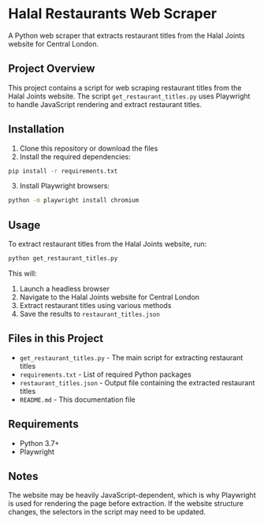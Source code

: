 # Halal Restaurants Web Scraper

A Python web scraper that extracts restaurant titles from the Halal Joints website for Central London.

## Project Overview

This project contains a script for web scraping restaurant titles from the Halal Joints website. The script `get_restaurant_titles.py` uses Playwright to handle JavaScript rendering and extract restaurant titles.

## Installation

1. Clone this repository or download the files
2. Install the required dependencies:

```bash
pip install -r requirements.txt
```

3. Install Playwright browsers:

```bash
python -m playwright install chromium
```

## Usage

To extract restaurant titles from the Halal Joints website, run:

```bash
python get_restaurant_titles.py
```

This will:
1. Launch a headless browser
2. Navigate to the Halal Joints website for Central London
3. Extract restaurant titles using various methods
4. Save the results to `restaurant_titles.json`

## Files in this Project

- `get_restaurant_titles.py` - The main script for extracting restaurant titles
- `requirements.txt` - List of required Python packages
- `restaurant_titles.json` - Output file containing the extracted restaurant titles
- `README.md` - This documentation file

## Requirements

- Python 3.7+
- Playwright

## Notes

The website may be heavily JavaScript-dependent, which is why Playwright is used for rendering the page before extraction. If the website structure changes, the selectors in the script may need to be updated.
